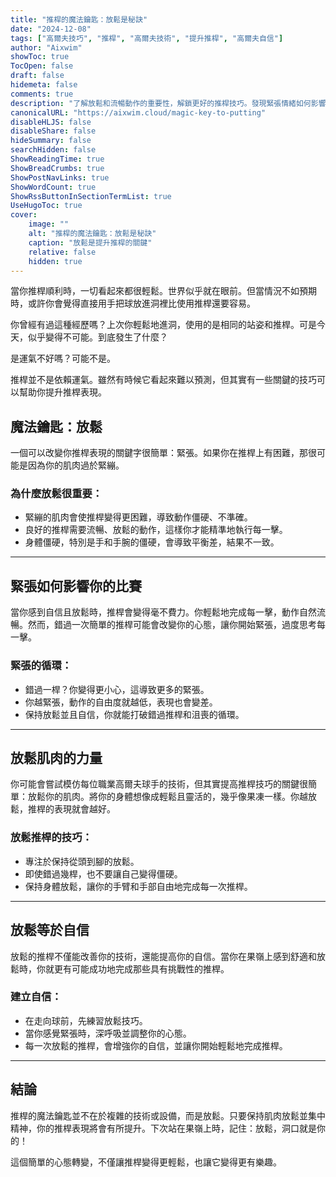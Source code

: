 ```yaml
---
title: "推桿的魔法鑰匙：放鬆是秘訣"
date: "2024-12-08"
tags: ["高爾夫技巧", "推桿", "高爾夫技術", "提升推桿", "高爾夫自信"]
author: "Aixwim"
showToc: true
TocOpen: false
draft: false
hidemeta: false
comments: true
description: "了解放鬆和流暢動作的重要性，解鎖更好的推桿技巧。發現緊張情緒如何影響你的表現，以及如何以自信進行推桿。"
canonicalURL: "https://aixwim.cloud/magic-key-to-putting"
disableHLJS: false
disableShare: false
hideSummary: false
searchHidden: false
ShowReadingTime: true
ShowBreadCrumbs: true
ShowPostNavLinks: true
ShowWordCount: true
ShowRssButtonInSectionTermList: true
UseHugoToc: true
cover:
    image: ""
    alt: "推桿的魔法鑰匙：放鬆是秘訣"
    caption: "放鬆是提升推桿的關鍵"
    relative: false
    hidden: true
---
```


當你推桿順利時，一切看起來都很輕鬆。世界似乎就在眼前。但當情況不如預期時，或許你會覺得直接用手把球放進洞裡比使用推桿還要容易。

你曾經有過這種經歷嗎？上次你輕鬆地進洞，使用的是相同的站姿和推桿。可是今天，似乎變得不可能。到底發生了什麼？

是運氣不好嗎？可能不是。

推桿並不是依賴運氣。雖然有時候它看起來難以預測，但其實有一些關鍵的技巧可以幫助你提升推桿表現。

<!--more-->

## 魔法鑰匙：放鬆

一個可以改變你推桿表現的關鍵字很簡單：緊張。如果你在推桿上有困難，那很可能是因為你的肌肉過於緊繃。

### 為什麼放鬆很重要：
- 緊繃的肌肉會使推桿變得更困難，導致動作僵硬、不準確。
- 良好的推桿需要流暢、放鬆的動作，這樣你才能精準地執行每一擊。
- 身體僵硬，特別是手和手腕的僵硬，會導致平衡差，結果不一致。

---

## 緊張如何影響你的比賽

當你感到自信且放鬆時，推桿會變得毫不費力。你輕鬆地完成每一擊，動作自然流暢。然而，錯過一次簡單的推桿可能會改變你的心態，讓你開始緊張，過度思考每一擊。

### 緊張的循環：
- 錯過一桿？你變得更小心，這導致更多的緊張。
- 你越緊張，動作的自由度就越低，表現也會變差。
- 保持放鬆並且自信，你就能打破錯過推桿和沮喪的循環。

---

## 放鬆肌肉的力量

你可能會嘗試模仿每位職業高爾夫球手的技術，但其實提高推桿技巧的關鍵很簡單：放鬆你的肌肉。將你的身體想像成輕鬆且靈活的，幾乎像果凍一樣。你越放鬆，推桿的表現就會越好。

### 放鬆推桿的技巧：
- 專注於保持從頭到腳的放鬆。
- 即使錯過幾桿，也不要讓自己變得僵硬。
- 保持身體放鬆，讓你的手臂和手部自由地完成每一次推桿。

---

## 放鬆等於自信

放鬆的推桿不僅能改善你的技術，還能提高你的自信。當你在果嶺上感到舒適和放鬆時，你就更有可能成功地完成那些具有挑戰性的推桿。

### 建立自信：
- 在走向球前，先練習放鬆技巧。
- 當你感覺緊張時，深呼吸並調整你的心態。
- 每一次放鬆的推桿，會增強你的自信，並讓你開始輕鬆地完成推桿。

---

## 結論

推桿的魔法鑰匙並不在於複雜的技術或設備，而是放鬆。只要保持肌肉放鬆並集中精神，你的推桿表現將會有所提升。下次站在果嶺上時，記住：放鬆，洞口就是你的！

這個簡單的心態轉變，不僅讓推桿變得更輕鬆，也讓它變得更有樂趣。
